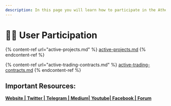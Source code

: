 ```yaml
---
description: In this page you will learn how to participate in the Athena DexFi Platform
---
```


# 👨🚀 User Participation

{% content-ref url="active-projects.md" %}
[active-projects.md](active-projects.md)
{% endcontent-ref %}

{% content-ref url="active-trading-contracts.md" %}
[active-trading-contracts.md](active-trading-contracts.md)
{% endcontent-ref %}

## Important Resources:

[**Website |** ](https://athenadexfi.io/)[**Twitter |** ](https://twitter.com/AthenaDexFi)[**Telegram |** ](https://t.me/AthenaDexFi)[**Medium|** ](https://medium.com/@AthenaDexFi)[**Youtube|** ](https://www.youtube.com/@AthenaDexFi)[**Facebook |** ](https://www.facebook.com/AthenaDexFi)[**Forum**](https://forum.athenacryptobank.io/)
